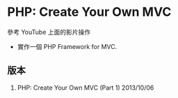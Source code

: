PHP: Create Your Own MVC
=========================

參考 YouTube 上面的影片操作

- 實作一個 PHP Framework for MVC.

## 版本

1. PHP: Create Your Own MVC (Part 1) 2013/10/06
